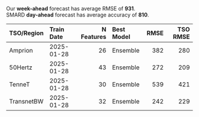 
Our __week-ahead__ forecast has average RMSE of __931__.  
SMARD __day-ahead__ forecast has average accuracy of __810__. 
    
| TSO/Region   | Train Date   |   N Features | Best Model   |   RMSE |   TSO RMSE |
|:-------------|:-------------|-------------:|:-------------|-------:|-----------:|
| Amprion      | 2025-01-28   |           26 | Ensemble     |    382 |        280 |
| 50Hertz      | 2025-01-28   |           43 | Ensemble     |    272 |        209 |
| TenneT       | 2025-01-28   |           30 | Ensemble     |    539 |        421 |
| TransnetBW   | 2025-01-28   |           32 | Ensemble     |    242 |        229 |